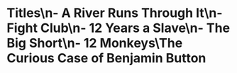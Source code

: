 # Titles\n- A River Runs Through It\n- Fight Club\n- 12 Years a Slave\n- The Big Short\n- 12 Monkeys\The Curious Case of Benjamin Button
